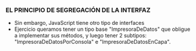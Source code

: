 ### EL PRINCIPIO DE SEGREGACIÓN DE LA INTERFAZ

* Sin embargo, JavaScript tiene otro tipo de interfaces
* Ejercicio queramos tener un tipo base "ImpresoraDeDatos" que obligue a implementar sus métodos, y luego tener 2 subtipos: "ImpresoraDeDatosPorConsola" e "ImpresoraDeDatosEnCapa".